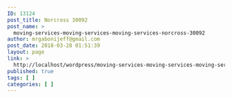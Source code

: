 ```yaml
---
ID: 13124
post_title: Norcross 30092
post_name: >
  moving-services-moving-services-moving-services-norcross-30092
author: mrgabonijeff@gmail.com
post_date: 2018-03-28 01:51:39
layout: page
link: >
  http://localhost/wordpress/moving-services-moving-services-moving-services-norcross-30092/
published: true
tags: [ ]
categories: [ ]
---
```

